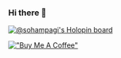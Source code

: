 ### Hi there 👋

[![@sohampagi's Holopin board](https://holopin.me/sohampagi)](https://holopin.io/@sohampagi)

[!["Buy Me A Coffee"](https://www.buymeacoffee.com/assets/img/custom_images/orange_img.png)](https://www.buymeacoffee.com/pagisohamz)

<!--
**soham-pagi/soham-pagi** is a ✨ _special_ ✨ repository because its `README.md` (this file) appears on your GitHub profile.

Here are some ideas to get you started:

- 🔭 I’m currently working on ...
- 🌱 I’m currently learning ...
- 👯 I’m looking to collaborate on ...
- 🤔 I’m looking for help with ...
- 💬 Ask me about ...
- 📫 How to reach me: ...
- 😄 Pronouns: ...
- ⚡ Fun fact: ...
-->
